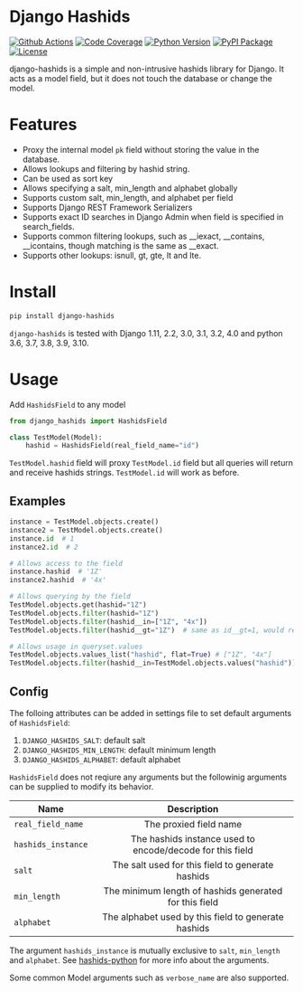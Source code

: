 # Django Hashids
[![Github Actions](https://github.com/ericls/django-hashids/workflows/test/badge.svg)](https://github.com/ericls/django-hashids/actions)
[![Code Coverage](https://codecov.io/gh/ericls/django-hashids/branch/master/graph/badge.svg)](https://codecov.io/gh/ericls/django-hashids)
[![Python Version](https://img.shields.io/pypi/pyversions/django-hashids.svg)](https://pypi.org/project/django-hashids/)
[![PyPI Package](https://img.shields.io/pypi/v/django-hashids.svg)](https://pypi.org/project/django-hashids/)
[![License](https://img.shields.io/pypi/l/django-hashids.svg)](https://github.com/ericls/django-hashids/blob/master/LICENSE)

django-hashids is a simple and non-intrusive hashids library for Django. It acts as a model field, but it does not touch the database or change the model.

# Features
- Proxy the internal model `pk` field without storing the value in the database.
- Allows lookups and filtering by hashid string.
- Can be used as sort key
- Allows specifying a salt, min_length and alphabet globally
- Supports custom salt, min_length, and alphabet per field
- Supports Django REST Framework Serializers
- Supports exact ID searches in Django Admin when field is specified in search_fields.
- Supports common filtering lookups, such as __iexact, __contains, __icontains, though matching is the same as __exact.
- Supports other lookups: isnull, gt, gte, lt and lte.

# Install

```bash
pip install django-hashids
```

`django-hashids` is tested with Django 1.11, 2.2, 3.0, 3.1, 3.2, 4.0 and python 3.6, 3.7, 3.8, 3.9, 3.10.

# Usage

Add `HashidsField` to any model

```python
from django_hashids import HashidsField

class TestModel(Model):
    hashid = HashidsField(real_field_name="id")
```

`TestModel.hashid` field will proxy `TestModel.id` field but all queries will return and receive hashids strings. `TestModel.id` will work as before.

## Examples

```python
instance = TestModel.objects.create()
instance2 = TestModel.objects.create()
instance.id  # 1
instance2.id  # 2

# Allows access to the field
instance.hashid  # '1Z'
instance2.hashid  # '4x'

# Allows querying by the field
TestModel.objects.get(hashid="1Z")
TestModel.objects.filter(hashid="1Z")
TestModel.objects.filter(hashid__in=["1Z", "4x"])
TestModel.objects.filter(hashid__gt="1Z")  # same as id__gt=1, would return instance 2

# Allows usage in queryset.values
TestModel.objects.values_list("hashid", flat=True) # ["1Z", "4x"]
TestModel.objects.filter(hashid__in=TestModel.objects.values("hashid"))

```

## Config

The folloing attributes can be added in settings file to set default arguments of `HashidsField`:
1. `DJANGO_HASHIDS_SALT`: default salt
2. `DJANGO_HASHIDS_MIN_LENGTH`: default minimum length
3. `DJANGO_HASHIDS_ALPHABET`: default alphabet

`HashidsField` does not reqiure any arguments but the followinig arguments can be supplied to modify its behavior.

| Name               |                        Description                        |
| ------------------ | :-------------------------------------------------------: |
| `real_field_name`  |                  The proxied field name                   |
| `hashids_instance` | The hashids instance used to encode/decode for this field |
| `salt`             |     The salt used for this field to generate hashids      |
| `min_length`       |  The minimum length of hashids generated for this field   |
| `alphabet`         |    The alphabet used by this field to generate hashids    |

The argument `hashids_instance` is mutually exclusive to `salt`, `min_length` and `alphabet`. See [hashids-python](https://github.com/davidaurelio/hashids-python) for more info about the arguments.

Some common Model arguments such as `verbose_name` are also supported.
